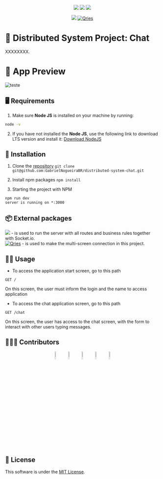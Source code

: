 <p align="center">
 <img src="https://img.shields.io/badge/react-%2320232a.svg?style=for-the-badge&logo=react&logoColor=%2361DAFB">
 <img src="https://img.shields.io/badge/chakra-%234ED1C5.svg?style=for-the-badge&logo=chakraui&logoColor=white">
 <img src="https://img.shields.io/badge/typescript-%23007ACC.svg?style=for-the-badge&logo=typescript&logoColor=white">
</p>
<p align="center">
 <img src="https://img.shields.io/badge/Next-black?style=for-the-badge&logo=next.js&logoColor=white">
 <a href="https://github.com/socketio/socket.io"><img alt="Qries" src="https://img.shields.io/badge/Socket.io-010101?&style=for-the-badge&logo=Socket.io&logoColor=white"></a>
</p>

# 📲 Distributed System Project: Chat
XXXXXXXX.

# 👀 App Preview 
![teste](https://user-images.githubusercontent.com/30303558/202433784-e7d050d0-c004-471e-9633-f18524d0998b.gif)


## 🖥️ Requirements
1. Make sure **Node JS** is installed on your machine by running:
```bash
node -v
```

2. If you have not installed the **Node JS**, use the following link to download LTS version and install it: [Download NodeJS](https://nodejs.org/en/)

## 📝 Installation

1. Clone the [repository](https://github.com/GabrielNogueiraBR/Monext)
`git clone git@github.com:GabrielNogueiraBR/distributed-system-chat.git`

2. Install npm packages
`npm install`


3. Starting the project with NPM
```
npm run dev
server is running on *:3000
```


## 📦 External packages

<a href="https://nextjs.org/"><img src="https://img.shields.io/badge/Next-black?style=for-the-badge&logo=next.js&logoColor=white"></a> - is used to run the server with all routes and business rules together with Socket.io.
</br>
<a href="https://github.com/socketio/socket.io"><img alt="Qries" src="https://img.shields.io/badge/Socket.io-010101?&style=for-the-badge&logo=Socket.io&logoColor=white"></a> - is used to make the multi-screen connection in this project.
</br>

## 👨‍💻 Usage

- To access the application start screen, go to this path
```
GET /
```
On this screen, the user must inform the login and the name to access application

- To access the chat application screen, go to this path
```
GET /chat
```
On this screen, the user has access to the chat screen, with the form to interact with other users typing messages.

## 👨‍👦‍👦 Contributors
<div align="center">
 <a href="https://github.com/GabrielNogueiraBR" target="_blank"><img src="https://avatars.githubusercontent.com/u/30303558?v=4" width="8%"></a>
 <a href="https://github.com/VitorGois" target="_blank"><img src="https://avatars.githubusercontent.com/u/69533533?v=4" width="8%"></a>
 <a href="https://github.com/CordeiroOtavio" target="_blank"><img src="https://avatars.githubusercontent.com/u/69653683?v=4" width="8%"></a>
 <a href="https://github.com/ryanraul" target="_blank"><img src="https://avatars.githubusercontent.com/u/42502534?v=4" width="8%"></a>
 <a href="https://github.com/gferrazz" target="_blank"><img src="https://avatars.githubusercontent.com/u/48798017?v=4" width="8%"></a>
</div>

## 📃 License
This software is under the [MIT License](https://github.com/GabrielNogueiraBR/Monext/blob/main/LICENSE).
